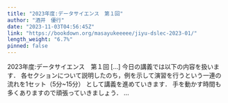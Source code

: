 ```yaml
---
title: "2023年度:データサイエンス　第１回"
author: "酒井　優行"
date: "2023-11-03T04:56:45Z"
link: "https://bookdown.org/masayukeeeee/jiyu-dslec-2023-01/"
length_weight: "6.7%"
pinned: false
---
```


2023年度:データサイエンス　第１回 [...] 今日の講義では以下の内容を扱います．
各セクションについて説明したのち，例を示して演習を行うという一連の流れを1セット（5分~15分）
として講義を進めていきます．
手を動かす時間も多くありますので頑張っていきましょう． ...
